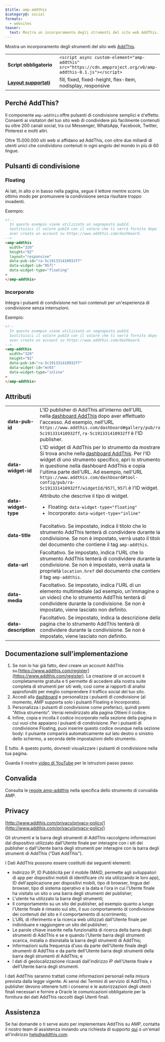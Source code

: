 ```yaml
---
$title: amp-addthis
$category@: social
formats:
  - websites
teaser:
  text: Mostra un incorporamento degli strumenti del sito web AddThis.
---
```


<!--
Copyright 2018 The AMP HTML Authors. All Rights Reserved.

Licensed under the Apache License, Version 2.0 (the "License");
you may not use this file except in compliance with the License.
You may obtain a copy of the License at

      http://www.apache.org/licenses/LICENSE-2.0

Unless required by applicable law or agreed to in writing, software
distributed under the License is distributed on an "AS-IS" BASIS,
WITHOUT WARRANTIES OR CONDITIONS OF ANY KIND, either express or implied.
See the License for the specific language governing permissions and
limitations under the License.
-->

Mostra un incorporamento degli strumenti del sito web [AddThis](https://www.addthis.com).

<table>
  <tr>
    <td width="40%"><strong>Script obbligatorio</strong></td>
    <td><code>&lt;script async custom-element="amp-addthis" src="https://cdn.ampproject.org/v0/amp-addthis-0.1.js">&lt;/script></code></td>
  </tr>
  <tr>
    <td class="col-fourty"><strong><a href="../../../documentation/guides-and-tutorials/develop/style_and_layout/control_layout.md">Layout supportati</a></strong></td>
    <td>fill, fixed, fixed-height, flex-item, nodisplay, responsive</td>
  </tr>
</table>

## Perché AddThis? <a name="why-addthis"></a>

Il componente `amp-addthis` offre pulsanti di condivisione semplici e d'effetto. Consenti ai visitatori del tuo sito web di condividere più facilmente contenuti su oltre 200 canali social, tra cui Messenger, WhatsApp, Facebook, Twitter, Pinterest e molti altri.

Oltre 15.000.000 siti web si affidano ad AddThis, con oltre due miliardi di utenti unici che condividono contenuti in ogni angolo del mondo in più di 60 lingue.

## Pulsanti di condivisione <a name="share-buttons"></a>

### Floating <a name="floating"></a>

Ai lati, in alto o in basso nella pagina, segue il lettore mentre scorre. Un ottimo modo per promuovere la condivisione senza risultare troppo invadenti.

Esempio:

```html
<!--
  In questo esempio viene utilizzato un segnaposto pubId.
  Sostituisci il valore pubId con il valore che ti verrà fornito dopo
  aver creato un account su https://www.addthis.com/dashboard.
-->
<amp-addthis
  width="320"
  height="92"
  layout="responsive"
  data-pub-id="ra-5c191331410932ff"
  data-widget-id="957l"
  data-widget-type="floating"
>
</amp-addthis>
```

### Incorporato <a name="inline"></a>

Integra i pulsanti di condivisione nei tuoi contenuti per un'esperienza di condivisione senza interruzioni.

Esempio:

```html
<!--
  In questo esempio viene utilizzato un segnaposto pubId.
  Sostituisci il valore pubId con il valore che ti verrà fornito dopo
  aver creato un account su https://www.addthis.com/dashboard.
-->
<amp-addthis
  width="320"
  height="92"
  data-pub-id="ra-5c191331410932ff"
  data-widget-id="mv93"
  data-widget-type="inline"
>
</amp-addthis>
```

## Attributi <a name="attributes"></a>

<table>
  <tr>
    <td width="40%"><strong>data-pub-id</strong></td>
    <td>L'ID publisher di AddThis all'interno dell'URL nella <a href="https://addthis.com/dashboard">dashboard AddThis</a> dopo aver effettuato l'accesso. Ad esempio, nell'URL <code>https://www.addthis.com/dashboard#gallery/pub/ra-5c191331410932ff</code>, <code>ra-5c191331410932ff</code> è l'ID publisher.</td>
  </tr>
  <tr>
    <td width="40%"><strong>data-widget-id</strong></td>
    <td>L'ID widget di AddThis per lo strumento da mostrare. Si trova anche nella <a href="https://addthis.com/dashboard">dashboard AddThis</a>. Per l'ID widget di uno strumento specifico, apri lo strumento in questione nella dashboard AddThis e copia l'ultima parte dell'URL. Ad esempio, nell'URL <code>https://www.addthis.com/dashboard#tool-config/pub/ra-5c191331410932ff/widgetId/957l</code>, <code>957l</code> è l'ID widget.</td>
  </tr>
  <tr>
    <td width="40%"><strong>data-widget-type</strong></td>
    <td>Attributo che descrive il tipo di widget.
      <ul>
        <li>Floating: <code>data-widget-type="floating"</code></li>
        <li>Incorporato: <code>data-widget-type="inline"</code></li>
      </ul></td>
    </tr>
    <tr>
      <td width="40%"><strong>data-title</strong></td>
      <td>Facoltativo. Se impostato, indica il titolo che lo strumento AddThis tenterà di condividere durante la condivisione. Se non è impostato, verrà usato il titolo del documento che contiene il tag <code>amp-addthis</code>.</td>
    </tr>
    <tr>
      <td width="40%"><strong>data-url</strong></td>
      <td>Facoltativo. Se impostato, indica l'URL che lo strumento AddThis tenterà di condividere durante la condivisione. Se non è impostato, verrà usata la proprietà <code>location.href</code> del documento che contiene il tag <code>amp-addthis</code>.</td>
    </tr>
    <tr>
      <td width="40%"><strong>data-media</strong></td>
      <td>Facoltativo. Se impostato, indica l'URL di un elemento multimediale (ad esempio, un'immagine o un video) che lo strumento AddThis tenterà di condividere durante la condivisione. Se non è impostato, viene lasciato non definito.</td>
    </tr>
    <tr>
      <td width="40%"><strong>data-description</strong></td>
      <td>Facoltativo. Se impostato, indica la descrizione della pagina che lo strumento AddThis tenterà di condividere durante la condivisione. Se non è impostato, viene lasciato non definito.</td>
    </tr>
  </table>

## Documentazione sull'implementazione <a name="implementation-documentation"></a>

1. Se non lo hai già fatto, devi creare un account AddThis su [https://www.addthis.com/register](https://www.addthis.com/register). La creazione di un account è completamente gratuita e ti permette di accedere alla nostra suite completa di strumenti per siti web, così come ai rapporti di analisi approfonditi per meglio comprendere il traffico social del tuo sito.
1. Accedi alla [dashboard](https://addthis.com/dashboard) e personalizza i pulsanti di condivisione (al momento, AMP supporta solo i pulsanti Floating e Incorporato).
1. Personalizza i pulsanti di condivisione come preferisci, quindi premi "Attiva strumento". Verrai reindirizzato alla pagina Ottieni il codice.
1. Infine, copia e incolla il codice incorporato nella sezione della pagina in cui vuoi che appaiano i pulsanti di condivisione. Per i pulsanti di condivisione Floating, puoi inserire questo codice ovunque nella sezione body: il pulsante comparirà automaticamente sul lato destro o sinistro dello schermo, a seconda delle impostazioni dello strumento.

È tutto. A questo punto, dovresti visualizzare i pulsanti di condivisione nella tua pagina.

Guarda il nostro [video di YouTube](https://www.youtube.com/watch?v=BSkuAB4er2o) per le istruzioni passo passo:
<amp-youtube width="480" height="270" data-videoid="BSkuAB4er2o" layout="responsive"></amp-youtube>

## Convalida <a name="validation"></a>

Consulta le [regole amp-addthis](https://github.com/ampproject/amphtml/blob/master/extensions/amp-addthis/validator-amp-addthis.protoascii) nella specifica dello strumento di convalida AMP.

## Privacy <a name="privacy"></a>

[http://www.addthis.com/privacy/privacy-policy/](http://www.addthis.com/privacy/privacy-policy/)

Gli strumenti e la barra degli strumenti di AddThis raccolgono informazioni dal dispositivo utilizzato dall'Utente finale per interagire con i siti dei publisher o dall'Utente barra degli strumenti per interagire con la barra degli strumenti di AddThis ("Dati AddThis").

I Dati AddThis possono essere costituiti dai seguenti elementi:

- Indirizzo IP, ID Pubblicità per il mobile (MAID, permette agli sviluppatori di app per dispositivi mobili di identificare chi sta utilizzando le loro app), ID dell'applicazione per dispositivi mobili, tipo di browser, lingua del browser, tipo di sistema operativo e la data e l'ora in cui l'Utente finale ha visitato un sito o una barra degli strumenti del publisher;
- L'utente ha utilizzato la barra degli strumenti;
- Il comportamento su un sito del publisher, ad esempio quanto a lungo l'Utente finale è rimasto sul sito, il suo comportamento di condivisione dei contenuti del sito e il comportamento di scorrimento;
- L'URL di riferimento e la ricerca web utilizzati dall'Utente finale per individuare e raggiungere un sito del publisher;
- Le parole chiave inserite nella funzionalità di ricerca della barra degli strumenti di AddThis e se e quando l'Utente barra degli strumenti scarica, installa o disinstalla la barra degli strumenti di AddThis;
- Informazioni sulla frequenza d'uso da parte dell'Utente finale degli strumenti di AddThis e da parte dell'Utente barra degli strumenti della barra degli strumenti di AddThis; e
- I dati di geolocalizzazione ricavati dall'indirizzo IP dell'Utente finale e dell'Utente barra degli strumenti.

I dati AddThis saranno trattati come informazioni personali nella misura prevista dalla legge vigente. Ai sensi dei Termini di servizio di AddThis, i publisher devono ottenere tutti i consensi e le autorizzazioni degli utenti finali necessari e fornire a Oracle le comunicazioni obbligatorie per la fornitura dei dati AddThis raccolti dagli Utenti finali.

## Assistenza <a name="support"></a>

Se hai domande o ti serve aiuto per implementare AddThis su AMP, contatta il nostro team di assistenza inviando una richiesta di supporto [qui](https://www.addthis.com/support/) o un'email all'indirizzo [help@addthis.com](mailto%3ahelp@addthis.com).
